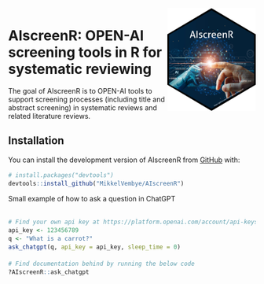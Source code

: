 
<!-- README.md is generated from README.Rmd. Please edit that file -->

<img src="man/figures/AIscreenR_hex.png" align="right" width="180"/>

# AIscreenR: OPEN-AI screening tools in R for systematic reviewing

<!-- badges: start -->
<!-- badges: end -->

The goal of AIscreenR is to OPEN-AI tools to support screening processes
(including title and abstract screening) in systematic reviews and
related literature reviews.

## Installation

You can install the development version of AIscreenR from
[GitHub](https://github.com/) with:

``` r
# install.packages("devtools")
devtools::install_github("MikkelVembye/AIscreenR")
```

Small example of how to ask a question in ChatGPT

``` r

# Find your own api key at https://platform.openai.com/account/api-keys
api_key <- 123456789
q <- "What is a carrot?"
ask_chatgpt(q, api_key = api_key, sleep_time = 0)

# Find documentation behind by running the below code
?AIscreenR::ask_chatgpt
```
